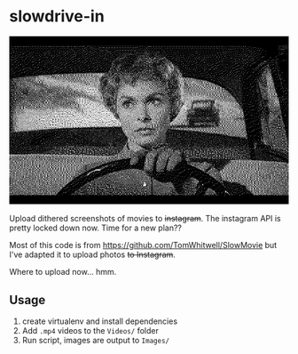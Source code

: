 # slowdrive-in

![Example image](./60-test.jpg)

Upload dithered screenshots of movies to ~~instagram~~. The instagram API is pretty locked down now. Time for a new plan??

Most of this code is from https://github.com/TomWhitwell/SlowMovie but I've adapted it to upload photos ~~to Instagram~~.

Where to upload now... hmm.

## Usage

1. create virtualenv and install dependencies
2. Add `.mp4` videos to the `Videos/` folder
3. Run script, images are output to `Images/`